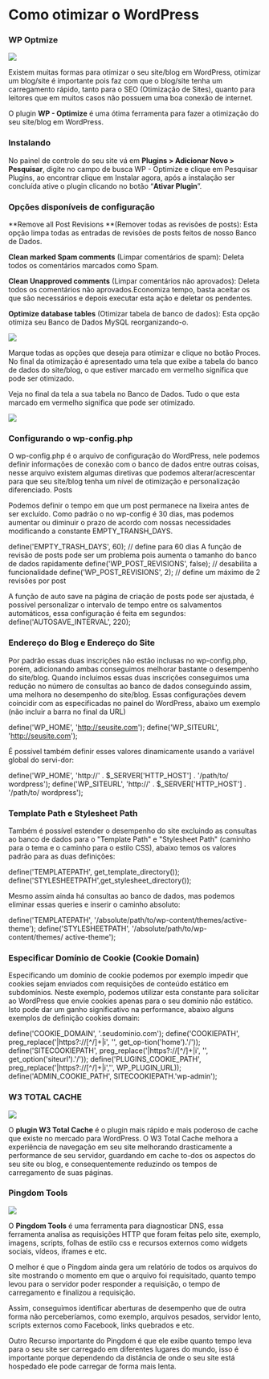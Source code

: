 # Como otimizar o WordPress

### WP Optmize

![](WP-Optimize-Plugin.jpg)

Existem muitas formas para otimizar o seu site/blog em WordPress, otimizar um blog/site é importante pois faz com que o blog/site tenha um carregamento rápido, tanto para o SEO (Otimização de Sites), quanto para leitores que em muitos casos não possuem uma boa conexão de internet.

O plugin **WP - Optimize** é uma ótima ferramenta para fazer a otimização do seu site/blog em WordPress.

### Instalando

No painel de controle do seu site vá em **Plugins > Adicionar Novo > Pesquisar**, digite no campo de busca WP - Optimize  e clique em Pesquisar Plugins, ao encontrar clique em Instalar agora, após a instalação ser concluída ative o plugin clicando no botão “**Ativar Plugin**”.

### Opções disponíveis de configuração

**Remove all Post Revisions **(Remover todas as revisões de posts): Esta opção limpa todas as entradas de revisões de posts feitos de nosso Banco de Dados.

**Clean marked Spam comments** (Limpar comentários de spam): Deleta todos os comentários marcados como Spam.

**Clean Unapproved comments** (Limpar comentários não aprovados): Deleta todos os comentários não aprovados.Economiza tempo, basta aceitar os que são necessários e depois executar esta ação e deletar os pendentes.

**Optimize database tables** (Otimizar tabela de banco de dados): Esta opção otimiza seu Banco de Dados MySQL reorganizando-o.

![](wpoptimize1.png)

Marque todas as opções que deseja para otimizar e clique no botão Proces. No final da otimização é apresentado uma tela que exibe a tabela do banco de dados do site/blog, o que estiver marcado em vermelho significa que pode ser otimizado.

Veja no final da tela a sua tabela no Banco de Dados. Tudo o que esta marcado em vermelho significa que pode ser otimizado.

![](wp-optimize-wordpress-database.png)

### Configurando o wp-config.php

O wp-config.php é o arquivo de configuração do WordPress, nele podemos definir informações de conexão com o banco de dados entre outras coisas, nesse arquivo existem algumas diretivas que podemos alterar/acrescentar para que seu site/blog tenha um nível de otimização e personalização diferenciado.
Posts

Podemos definir o tempo em que um post permanece na lixeira antes de ser excluído. Como padrão o no wp-config é 30 dias, mas podemos aumentar ou diminuir o prazo de acordo com nossas necessidades modificando a constante EMPTY_TRANSH_DAYS.

define('EMPTY_TRASH_DAYS', 60); // define para 60 dias
A função de revisão de posts pode ser um problema pois aumenta o tamanho do banco de dados rapidamente
define('WP_POST_REVISIONS', false); // desabilita a funcionalidade
define('WP_POST_REVISIONS', 2); // define um máximo de 2 revisões por post

A função de auto save na página de criação de posts pode ser ajustada, é possível personalizar o intervalo de tempo entre os salvamentos automáticos, essa configuração é feita em segundos:
define('AUTOSAVE_INTERVAL', 220);

### Endereço do Blog e Endereço do Site

Por padrão essas duas inscrições não estão inclusas no wp-config.php, porém, adicionando ambas conseguimos melhorar bastante o desempenho do site/blog. Quando incluímos essas duas inscrições conseguimos uma redução no número de consultas ao banco de dados conseguindo assim, uma melhora no desempenho do site/blog. Essas configurações devem coincidir com as especificadas no painel do WordPress, abaixo um exemplo (não incluir a barra no final da URL)

define('WP_HOME', 'http://seusite.com');
define('WP_SITEURL', 'http://seusite.com');

É possível também definir esses valores dinamicamente usando a variável global do servi-dor:

define('WP_HOME', 'http://' . $_SERVER['HTTP_HOST'] . '/path/to/ wordpress');
define('WP_SITEURL', 'http://' . $_SERVER['HTTP_HOST'] . '/path/to/ wordpress');

### Template Path e Stylesheet Path

Também é possível estender o desempenho do site excluindo as consultas ao banco de dados para o "Template Path" e "Stylesheet Path" (caminho para o tema e o caminho para o estilo CSS), abaixo temos os valores padrão para as duas definições:

define('TEMPLATEPATH', get_template_directory());
define('STYLESHEETPATH',get_stylesheet_directory());

Mesmo assim ainda há consultas ao banco de dados, mas podemos eliminar essas queries e inserir o caminho absoluto:

define('TEMPLATEPATH', '/absolute/path/to/wp-content/themes/active-theme');
define('STYLESHEETPATH', '/absolute/path/to/wp-content/themes/ active-theme');

### Especificar Domínio de Cookie (Cookie Domain)

Especificando um domínio de cookie podemos por exemplo impedir que cookies sejam enviados com requisições de conteúdo estático em subdomínios. Neste exemplo, podemos utilizar esta constante para solicitar ao WordPress que envie cookies apenas para o seu domínio não estático. Isto pode dar um ganho significativo na performance, abaixo alguns exemplos de definição cookies domain:

define('COOKIE_DOMAIN', '.seudominio.com');
define('COOKIEPATH', preg_replace('|https?://[^/]+|i', '', get_op-tion('home').'/'));
define('SITECOOKIEPATH', preg_replace('|https?://[^/]+|i', '', get_option('siteurl').'/'));
define('PLUGINS_COOKIE_PATH', preg_replace('|https?://[^/]+|i','', WP_PLUGIN_URL));
define('ADMIN_COOKIE_PATH', SITECOOKIEPATH.'wp-admin');

### W3 TOTAL CACHE
![](w3-total-cache-settings.png)

O **plugin W3 Total Cache** é o plugin mais rápido e mais poderoso de cache que existe no mercado para WordPress. O W3 Total Cache melhora a experiência de navegação em seu site melhorando drasticamente a performance de seu servidor, guardando em cache to-dos os aspectos do seu site ou blog, e consequentemente reduzindo os tempos de carregamento de suas páginas.

### Pingdom Tools

![](Pingdom-Tools.png)

O **Pingdom Tools** é uma ferramenta para diagnosticar DNS, essa ferramenta analisa as requisições HTTP que foram feitas pelo site, exemplo, imagens, scripts, folhas de estilo css e recursos externos como widgets sociais, vídeos, iframes e etc.

O melhor é que o Pingdom ainda gera um relatório de todos os arquivos do site
mostrando o momento em que o arquivo foi requisitado, quanto tempo levou para o servidor poder responder a requisição, o tempo de carregamento e finalizou a requisição. 

Assim, conseguimos identificar aberturas de desempenho que de outra forma não perceberíamos, como exemplo, arquivos pesados, servidor lento, scripts externos como Facebook, links quebrados e etc.

Outro Recurso importante do Pingdom é que ele exibe quanto tempo leva para o seu site ser carregado em diferentes lugares do mundo, isso é importante porque dependendo da distância de onde o seu site está hospedado ele pode carregar de forma mais lenta.
